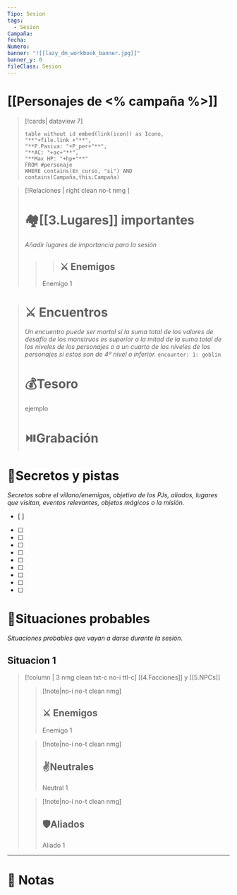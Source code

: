 ```yaml
---
Tipo: Sesion
tags:
  - Sesion
Campaña: 
fecha: 
Numero: 
banner: "![[lazy_dm_workbook_banner.jpg]]"
banner_y: 0
fileClass: Sesion
---
```

# [[Personajes de <% campaña %>]]
>[!cards| dataview 7]
>```dataview
>table without id embed(link(icon)) as Icono,
>"**"+file.link +"**",
>"**P.Pasiva: "+P_per+"**",
>"**AC: "+ac+"**",
>"**Max HP: "+hp+"**"
>FROM #personaje
>WHERE contains(En_curso, "si") AND contains(Campaña,this.Campaña)
>```



>[!Relaciones | right clean no-t nmg ]
># 🏘️[[3.Lugares]] importantes
> *Añadir lugares de importancia para la sesión*
> >>## ⚔️ Enemigos
>>Enemigo 1


># ⚔️ Encuentros
>*Un encuentro puede ser mortal si la suma total de los valores de desafío de los monstruos es superior a la mitad de la suma total de los niveles de los personajes o a un cuarto de los niveles de los personajes si estos son de 4º nivel o inferior.*
>`encounter: 1: goblin`
># 💰Tesoro
>ejemplo
># ⏯️Grabación


# 🔐Secretos y pistas
*Secretos sobre el villano/enemigos, objetivo de los PJs, aliados, lugares que visitan, eventos relevantes, objetos mágicos o la misión.*
- [ ] 
- [ ] 
- [ ] 
- [ ] 
- [ ] 
- [ ] 
- [ ] 
- [ ] 
- [ ] 
- [ ] 


# 🎥Situaciones probables
*Situaciones probables que vayan a darse durante la sesión.*
## Situacion 1

>[!column | 3 nmg clean txt-c no-i ttl-c] [[4.Facciones]] y [[5.NPCs]]
>>[!note|no-i no-t clean nmg]
>>## ⚔️ Enemigos
>>Enemigo 1
>
>>[!note|no-i no-t clean nmg]
>> ## ✌️Neutrales
>>Neutral 1
>
>>[!note|no-i no-t clean nmg]
>> ## 🛡️Aliados
>>Aliado 1
___
# 📝 Notas